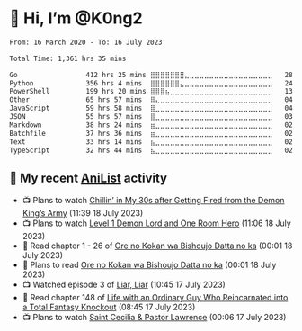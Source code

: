 # 👋 Hi, I’m @K0ng2

<!--START_SECTION:waka-->

```txt
From: 16 March 2020 - To: 16 July 2023

Total Time: 1,361 hrs 35 mins

Go                 412 hrs 25 mins ⣿⣿⣿⣿⣿⣿⣿⣄⣀⣀⣀⣀⣀⣀⣀⣀⣀⣀⣀⣀⣀⣀⣀⣀⣀   28.89 %
Python             356 hrs 4 mins  ⣿⣿⣿⣿⣿⣿⣄⣀⣀⣀⣀⣀⣀⣀⣀⣀⣀⣀⣀⣀⣀⣀⣀⣀⣀   24.94 %
PowerShell         199 hrs 20 mins ⣿⣿⣿⣦⣀⣀⣀⣀⣀⣀⣀⣀⣀⣀⣀⣀⣀⣀⣀⣀⣀⣀⣀⣀⣀   13.96 %
Other              65 hrs 57 mins  ⣿⣄⣀⣀⣀⣀⣀⣀⣀⣀⣀⣀⣀⣀⣀⣀⣀⣀⣀⣀⣀⣀⣀⣀⣀   04.62 %
JavaScript         59 hrs 58 mins  ⣿⣀⣀⣀⣀⣀⣀⣀⣀⣀⣀⣀⣀⣀⣀⣀⣀⣀⣀⣀⣀⣀⣀⣀⣀   04.20 %
JSON               55 hrs 57 mins  ⣿⣀⣀⣀⣀⣀⣀⣀⣀⣀⣀⣀⣀⣀⣀⣀⣀⣀⣀⣀⣀⣀⣀⣀⣀   03.92 %
Markdown           38 hrs 24 mins  ⣶⣀⣀⣀⣀⣀⣀⣀⣀⣀⣀⣀⣀⣀⣀⣀⣀⣀⣀⣀⣀⣀⣀⣀⣀   02.69 %
Batchfile          37 hrs 36 mins  ⣶⣀⣀⣀⣀⣀⣀⣀⣀⣀⣀⣀⣀⣀⣀⣀⣀⣀⣀⣀⣀⣀⣀⣀⣀   02.64 %
Text               33 hrs 14 mins  ⣦⣀⣀⣀⣀⣀⣀⣀⣀⣀⣀⣀⣀⣀⣀⣀⣀⣀⣀⣀⣀⣀⣀⣀⣀   02.33 %
TypeScript         32 hrs 44 mins  ⣦⣀⣀⣀⣀⣀⣀⣀⣀⣀⣀⣀⣀⣀⣀⣀⣀⣀⣀⣀⣀⣀⣀⣀⣀   02.29 %
```

<!--END_SECTION:waka-->

## 🌸 My recent [AniList](https://anilist.co/user/KONG/) activity

<!-- ANILIST_ACTIVITY:start -->

-   📺 Plans to watch [Chillin’ in My 30s after Getting Fired from the Demon King’s Army](https://anilist.co/anime/152523) (11:39 18 July 2023)
-   📺 Plans to watch [Level 1 Demon Lord and One Room Hero](https://anilist.co/anime/146836) (11:06 18 July 2023)
-   📖 Read chapter 1 - 26 of [Ore no Kokan wa Bishoujo Datta no ka](https://anilist.co/manga/147902) (00:01 18 July 2023)
-   📖 Plans to read [Ore no Kokan wa Bishoujo Datta no ka](https://anilist.co/manga/147902) (00:01 18 July 2023)
-   📺 Watched episode 3 of [Liar, Liar](https://anilist.co/anime/131863) (10:45 17 July 2023)
-   📖 Read chapter 148 of [Life with an Ordinary Guy Who Reincarnated into a Total Fantasy Knockout](https://anilist.co/manga/113802) (08:45 17 July 2023)
-   📺 Plans to watch [Saint Cecilia & Pastor Lawrence](https://anilist.co/anime/150972) (00:06 17 July 2023)

<!-- ANILIST_ACTIVITY:end -->
